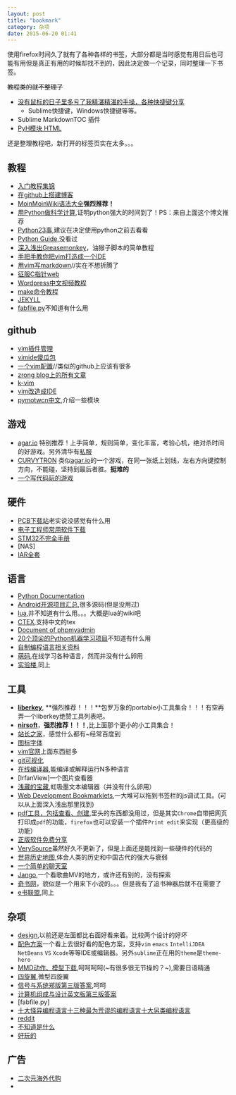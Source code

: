 ```yaml
---
layout: post
title: "bookmark"
category: 杂项
date: 2015-06-20 01:41
---
```


使用firefox时间久了就有了各种各样的书签，大部分都是当时感觉有用日后也可能有用但是真正有用的时候却找不到的，因此决定做一个记录，同时整理一下书签。

~~教程类的就不整理了~~

* [没有鼠标的日子里多亏了我精湛精湛的手操，各种快捷键分享](http://www.cnblogs.com/Wayou/p/shortcuts.html)
    * Sublime快捷键，Windows快捷键等等。
* Sublime MarkdownTOC 插件
* [PyH模块 HTML](http://hanxiaomax.github.io/trans/pyh-chinese-doc/)

还是整理教程吧，新打开的标签页实在太多。。。
<!-- more -->
## 教程
* [入门教程集锦](http://www.iplaysoft.com/learn-programming-resource.html)
* [在github上搭建博客](http://www.ruanyifeng.com/blog/2012/08/blogging_with_jekyll.html)
* [MoinMoinWiki语法大全](http://www.ossxp.com/HelpCenter/00020_MoinMoin/00020_%E8%AF%AD%E6%B3%95%E5%A4%A7%E5%85%A8)**强烈推荐！**
* [用Python做科学计算](http://sebug.net/paper/books/scipydoc/),证明python强大的时间到了！PS：来自上面这个博文推荐
* [Python23事](http://www.cnblogs.com/yuxc/archive/2011/03/24/2029786.html),建议在决定使用python之前去看看
* [Python Guide](http://python-guide.readthedocs.org/en/latest/),没看过
* [深入浅出Greasemonkey](http://dig.leiqing.net/)，油猴子脚本的简单教程
* [手把手教你把vim打造成一个IDE](http://blog.csdn.net/wooin/article/details/1858917)
* [用vim写markdown](http://www.furion.info/580.html)//实在不想折腾了
* [征服C指针web](http://avnpc.com/pages/c-pointer)
* [Wordpress中文视频教程](http://www.iplaysoft.com/wordpress-tutorial-video.html)
* [make命令教程](http://www.ruanyifeng.com/blog/2015/02/make.html)
* [JEKYLL](http://jekyll.bootcss.com/)
* [fabfile.py](http://segmentfault.com/a/1190000000494159)不知道有什么用
## github
* [vim插件管理](https://github.com/gmarik/Vundle.vim)
* [vimide傻瓜包](https://code.google.com/p/vimide/)
* [一个vim配置](https://github.com/AlloVince/vim-of-allovince)//类似的github上应该有很多
* [zrong blog上的所有文章](https://github.com/zrong/blog)
* [k-vim](https://github.com/wklken/k-vim)
* [vim改造成IDE](http://www.cnblogs.com/zhangsf/archive/2013/06/13/3134409.html)
* [pymotwcn中文](https://code.google.com/p/pymotwcn/),介绍一些模块

## 游戏
* [agar.io](http://agar.io/) 特别推荐！上手简单，规则简单，变化丰富，考验心机，绝对杀时间的好游戏。另外清华有[私服](http://fxia.me/agar/)
* [CURVYTRON](http://www.curvytron.com/#/) 类似[agar.io](http://agar.io/)的一个游戏，在同一张纸上划线，左右方向键控制方向，不能碰，坚持到最后者胜。**挺难的**
* [一个写代码玩的游戏](http://codecombat.com/play/forest)

## 硬件
* [PCB下载站](http://www.pcbdown.com/)老实说没感觉有什么用
* [电子工程师常用软件下载](http://dl.21ic.com/)
* [STM32不完全手册](http://www.openedv.com/posts/list/250.htm)
* [NAS]
* [IAR全套](http://pan.baidu.com/s/1kTgeS4J#path=%252FIAR%2520System%252FEWARM%252F%25E5%25AE%2589%25E8%25A3%2585%25E5%258C%2585)

## 语言
* [Python Documentation](https://docs.python.org/2/contents.html)
* [Android开源项目汇总](https://github.com/Trinea/android-open-project),很多源码(但是没用过)
* [lua](http://lua-users.org/wiki/),并不知道有什么用。。。大概是lua的wiki吧
* [CTEX](http://www.ctex.org/HomePage),支持中文的tex
* [Document of phpmyadmin](http://phpmyadmin.readthedocs.org/en/latest/)
* [20个顶尖的Python机器学习项目](http://blog.itmark.net/posts/Machine_Learning_Python_language_20_github.html)不知道有什么用
* [自制编程语言相关资料](http://avnpc.com/pages/devlang)
* [萌码](http://www.mengma.com/),在线学习各种语言，然而并没有什么卵用
* [实验楼](www.shiyanlou.com/),同上

## 工具
* [**liberkey**](http://www.liberkey.com), **强烈推荐！！！**包罗万象的portable小工具集合！！！有空再弄一个liberkey绝赞工具列表吧。
* [**nirsoft**](http://www.nirsoft.net/)，**强烈推荐！！！**,比上面那个更小的小工具集合！
* [站长之家](http://www.chinaz.com/)，感觉什么都有~经常百度到
* [图标字体](http://www.bootcss.com/p/font-awesome/)
* [vim官网](http://www.vim.org/index.php)上面东西挺多
* [git可视化](https://code.google.com/p/tortoisegit/)
* [在线编译器](http://ideone.com/),能编译或解释运行N多种语言
* [IrfanView]一个图片查看器
* [浅藏的宝藏](http://nullice.com/),虹吸墨文本编辑器（并没有什么卵用）
* [Web Development Bookmarklets](https://www.squarefree.com/bookmarklets/webdevel.html),一大堆可以拖到书签栏的js调试工具。(可以从上面深入浅出那里找到)
* [pdf工具，包括查看、创建](http://blog.sina.com.cn/s/blog_46dac66f010002a8.html),里头的东西都没用过，但是其实`Chrome`自带把网页打印成`pdf`的功能，`firefox`也可以安装一个插件`Print edit`来实现（更高级的功能）
* [正版软件免费分享](http://www.safecn.net/category/software)
* [VerySource](http://www.verysource.com/)虽然好久不更新了，但是上面还是能找到一些硬件的代码的
* [世界历史地图](http://x768.com/w/main.zh),体会人类的历史和中国古代的强大与衰弱
* [一个简单的聊天室](http://drrr.com/)
* [Jango](http://www.jango.com),一个看歌曲MV的地方，或许还有别的，没有探索
* [奇书网](http://www.qisuu.com/)，貌似是一个用来下小说的。。。但是我有了追书神器后就不在需要了
* [e书联盟](http://www.book118.com/),同上

## 杂项
* [design](http://desinion.com/),以前还是左面都比右面好看来着。比较两个设计的好坏
* [配色方案](http://ethanschoonover.com/solarized)一个看上去很好看的配色方案，支持`vim` `emacs` `IntelliJDEA` `NetBeans` `VS` `Xcode`等等IDE或编辑器。另外`sublime`正在用的`theme`是`theme-hero`
* [MMD动作、模型下载](https://bowlroll.net/file/index),呵呵呵呵(~有很多很无节操的？~),需要日语精通
* [四旋翼](http://www.crazepony.com/),微型四旋翼
* [信号与系统郑版第三版答案](http://download.csdn.net/detail/u010568237/6444073),呵呵
* [计算机组成与设计英文版第三版答案](http://www.doc88.com/p-785674232867.html)
* [fabfile.py]
* [十大怪异编程语言](http://news.mydrivers.com/1/286/286668.htm)[十三种最为荒谬的编程语言](http://news.mydrivers.com/1/190/190926.htm)[十大另类编程语言](http://www.matrix67.com/blog/archives/253)
* [reddit](http://www.reddit.com/)
* [不知道是什么](http://stabyourself.net/nottetris2/)
* [好玩的](http://www.dayanzai.me/morphvox-pro.html)
## 广告
* [二次元海外代购](http://www.masadora.net/)
*
